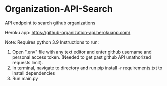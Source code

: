 # Organization-API-Search
API endpoint to search github organizations

Heroku app: https://github-organization-api.herokuapp.com/

Note: Requires python 3.9
Instructions to run:
1. Open ".env" file with any text editor and enter github username and personal access token. (Needed to get past github API unathorized requests limit).
2. In terminal, navigate to directory and run pip install -r requirements.txt to install dependencies
3. Run main.py
